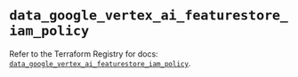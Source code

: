 # `data_google_vertex_ai_featurestore_iam_policy`

Refer to the Terraform Registry for docs: [`data_google_vertex_ai_featurestore_iam_policy`](https://registry.terraform.io/providers/hashicorp/google-beta/5.12.0/docs/data-sources/google_vertex_ai_featurestore_iam_policy).
